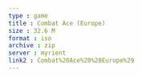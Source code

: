```yaml
---
type : game
title : Combat Ace (Europe)
size : 32.6 M
format : iso
archive : zip
server : myrient
link2 : Combat%20Ace%20%28Europe%29
---
```


